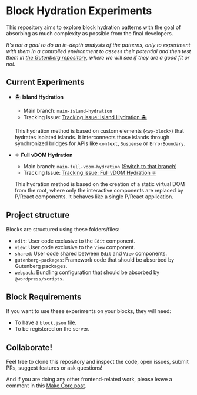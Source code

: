 # Block Hydration Experiments

This repository aims to explore block hydration patterns with the goal of absorbing as much complexity as possible from the final developers.

_It's not a goal to do an in-depth analysis of the patterns, only to experiment with them in a controlled environment to assess their potential and then test them in [the Gutenberg repository](https://github.com/WordPress/gutenberg), where we will see if they are a good fit or not._

## Current Experiments

- 🏝 **Island Hydration**

  - Main branch: `main-island-hydration`
  - Tracking Issue: [Tracking issue: Island Hydration 🏝](https://github.com/WordPress/block-hydration-experiments/issues/39)

  This hydration method is based on custom elements (`<wp-block>`) that hydrates isolated islands. It interconnects those islands through synchronized bridges for APIs like `context`, `Suspense` or `ErrorBoundary`.

- ⚛️ **Full vDOM Hydration**

  - Main branch: `main-full-vdom-hydration` ([Switch to that branch](https://github.com/WordPress/block-hydration-experiments/tree/main-full-vdom-hydration))
  - Tracking Issue: [Tracking issue: Full vDOM Hydration ⚛](https://github.com/WordPress/block-hydration-experiments/issues/64)

  This hydration method is based on the creation of a static virtual DOM from the root, where only the interactive components are replaced by P/React components. It behaves like a single P/React application.

## Project structure

Blocks are structured using these folders/files:

- `edit`: User code exclusive to the `Edit` component.
- `view`: User code exclusive to the `View` component.
- `shared`: User code shared between `Edit` and `View` components.
- `gutenberg-packages`: Framework code that should be absorbed by Gutenberg packages.
- `webpack`: Bundling configuration that should be absorbed by `@wordpress/scripts`.

## Block Requirements

If you want to use these experiments on your blocks, they will need:

- To have a `block.json` file.
- To be registered on the server.

## Collaborate!

Feel free to clone this repository and inspect the code, open issues, submit PRs, suggest features or ask questions!

And if you are doing any other frontend-related work, please leave a comment in this [Make Core post](https://make.wordpress.org/core/2022/04/27/exploration-to-enable-better-developer-and-visitor-experiences-with-blocks/).
